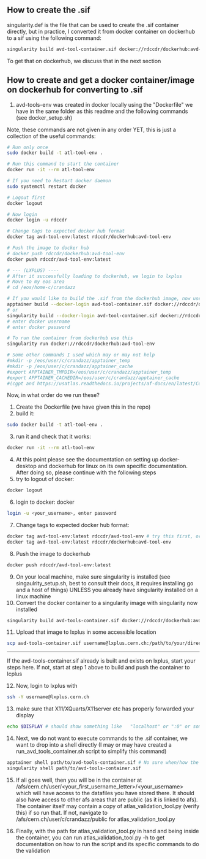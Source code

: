 ## How to create the .sif

singularity.def is the file that can be used to create the .sif container directly, but in practice, I converted it from docker container on dockerhub to a sif using the following command:<br>

```bash
singularity build avd-tool-container.sif docker://rdccdr/dockerhub:avd-tool-env   # (what i called it on dockerhub or w/e)
```

To get that on dockerhub, we discuss that in the next section

## How to create and get a docker container/image on dockerhub for converting to .sif

1. avd-tools-env was created in docker locally using the "Dockerfile" we have in the same folder as this readme and the following commands (see docker_setup.sh)


Note, these commands are not given in any order YET, this is just a collection of the useful commands:

```bash
# Run only once
sudo docker build -t atl-tool-env .

# Run this command to start the container
docker run -it --rm atl-tool-env

# If you need to Restart docker daemon
sudo systemctl restart docker

# Logout first
docker logout

# Now login
docker login -u rdccdr

# Change tags to expected docker hub format
docker tag avd-tool-env:latest rdccdr/dockerhub:avd-tool-env

# Push the image to docker hub
# docker push rdccdr/dockerhub:avd-tool-env
docker push rdccdr/avd-tool-env:latest

# --- (LXPLUS) ----
# After it successfully loading to dockerhub, we login to lxplus
# Move to my eos area
# cd /eos/home-c/crandazz

# If you would like to build the .sif from the dockerhub image, now use this
apptainer build --docker-login avd-tool-container.sif docker://rdccdr/dockerhub:avd-tool-env
# or
singularity build --docker-login avd-tool-container.sif docker://rdccdr/dockerhub:avd-tool-env
# enter docker username
# enter docker password

# To run the container from dockerhub use this
singularity run docker://rdccdr/dockerhub:avd-tool-env

# Some other commands I used which may or may not help
#mkdir -p /eos/user/c/crandazz/apptainer_temp
#mkdir -p /eos/user/c/crandazz/apptainer_cache
#export APPTAINER_TMPDIR=/eos/user/c/crandazz/apptainer_temp
#export APPTAINER_CACHEDIR=/eos/user/c/crandazz/apptainer_cache
#(cgpt and https://usatlas.readthedocs.io/projects/af-docs/en/latest/Containers/UsingSingularity/)

```

Now, in what order do we run these?

1. Create the Dockerfile (we have given this in the repo)
2. build it: 
```bash
sudo docker build -t atl-tool-env .
```
3. run it and check that it works: 
```bash
docker run -it --rm atl-tool-env
```
4. At this point please see the documentation on setting up docker-desktop and dockerhub for linux on its own specific documentation. After doing so, please continue with the following steps
5. try to logout of docker: 
```bash
docker logout
```
6. login to docker: docker 
```bash
login -u <your_username>, enter password
```
7. Change tags to expected docker hub format:
```bash
docker tag avd-tool-env:latest rdccdr/avd-tool-env # try this first, or
docker tag avd-tool-env:latest rdccdr/dockerhub:avd-tool-env
```
8. Push the image to dockerhub
```bash
docker push rdccdr/avd-tool-env:latest
```
9. On your local machine, make sure singularity is installed (see singaulrity_setup.sh, best to consult their docs, it requires installing go and a host of things) UNLESS you already have singularity installed on a linux machine
10. Convert the docker container to a singularity image with singularity now installed
```bash
singularity build avd-tools-container.sif docker://rdccdr/dockerhub:avd-tools-env # This is the current format/name/tag it exists on my dockerhub, not sure if i can remove the dockerhub part
```
11. Upload that image to lxplus in some accessible location
```bash
scp avd-tools-container.sif username@lxplus.cern.ch:/path/to/your/directory
```

<hr>

If the avd-tools-container.sif already is built and exists on lxplus, start your steps here. If not, start at step 1 above to build and push the container to lcplus

12. Now, login to lxplus with 
```bash
ssh -Y username@lxplus.cern.ch
```
13. make sure that X11/XQuarts/X11server etc has properly forwarded your display
```bash
echo $DISPLAY # should show something like   "localhost" or ":0" or something
```
14. Next, we do not want to execute commands to the .sif container, we want to drop into a shell directly (I may or may have created a run_avd_tools_container.sh script to simplify this command)
```bash
apptainer shell path/to/avd-tools-container.sif # No sure when/how the apptainer command got substituted, but theres documentation of when i used those commands in the .sh files, may need to use
singularity shell path/to/avd-tools-container.sif
```
15. If all goes well, then you will be in the container at /afs/cern.ch/user/<your_first_username_letter>/<your_username> which will have access to the datafiles you have stored there. It should also have access to other afs areas that are public (as it is linked to afs). The container itself may contain a copy of atlas_validation_tool.py (verify this) if so run that. If not, navigate to /afs/cern.ch/user/c/crandazz/public for atlas_validation_tool.py

16. Finally, with the path for atlas_validation_tool.py in hand and being inside the container, you can run atlas_validation_tool.py -h to get documentation on how to run the script and its specific commands to do the validation